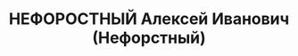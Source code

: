 ---
title: НЕФОРОСТНЫЙ Алексей Иванович (Нефорстный)
description: "Род. в 1897, Украина, Харьковская обл., Комышнянский р-н, с. Бакумовка,\
  \ украинец, обр.: высшее, член ВКП(б) с 1915. Проживал: Украинская ССР, Харьков,\
  \ Ольминского, 5, кв. 6. Юрист, директор школы \n  Арестован 23.07.1937. Обв. по\
  \ ст. 54-8-11 (член контрреволюционной террористической организации правых). Приговор:\
  \ ВК ВС СССР, 05.12.1937 – ВМН. Расстрелян 06.12.1937. \n  Реабилитирован 07.12.1957"
---